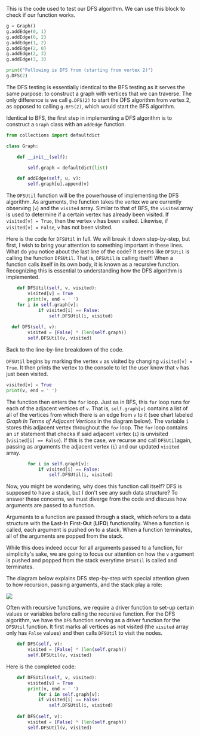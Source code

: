 <!--title={DFS in Python}-->

<!--concepts{Depth First Search}-->

<!--badges={Algorithmns:15, Python:5}-->

This is the code used to test our DFS algorithm. We can use this block to check if our function works.

```python
g = Graph() 
g.addEdge(0, 1) 
g.addEdge(0, 2) 
g.addEdge(1, 2) 
g.addEdge(2, 0) 
g.addEdge(2, 3) 
g.addEdge(3, 3) 

print("Following is DFS from (starting from vertex 2)") 
g.DFS(2) 
```

The DFS testing is essentially identical to the BFS testing as it serves the same purpose: to construct a graph with vertices that we can traverse. The only difference is we call `g.DFS(2)` to start the DFS algorithm from vertex 2, as opposed to calling `g.BFS(2)`, which would start the BFS algorithm.

Identical to BFS, the first step in implementing a DFS algorithm is to construct a `Graph` class with an `addEdge` function. 

```python
from collections import defaultdict 

class Graph: 

	def __init__(self): 

		self.graph = defaultdict(list) 

	def addEdge(self, u, v): 
		self.graph[u].append(v) 
```

The `DFSUtil` function will be the powerhouse of implementing the DFS algorithm. As arguments, the function takes the vertex we are currently observing (`v`) and the `visited` array. Similar to that of BFS, the `visited` array is used to determine if a certain vertex has already been visited. If `visited[v] = True`, then the vertex `v` has been visited. Likewise, if `visited[v] = False`, `v` has not been visited.

Here is the code for `DFSUtil` in full. We will break it down step-by-step, but first, I wish to bring your attention to something important in these lines. What do you notice about the last line of the code? It seems like `DFSUtil` is calling the function `DFSUtil`. That is, `DFSUtil` is calling itself! When a function calls itself in its own body, it is known as a recursive function. Recognizing this is essential to understanding how the DFS algorithm is implemented.

```python
	def DFSUtil(self, v, visited): 
		visited[v] = True
		print(v, end = ' ')
    for i in self.graph[v]: 
			if visited[i] == False: 
				self.DFSUtil(i, visited) 
        
  def DFS(self, v): 
		visited = [False] * (len(self.graph)) 
		self.DFSUtil(v, visited)       
```

Back to the line-by-line breakdown of the code. 

`DFSUtil` begins by marking the vertex `v` as visited by changing `visited[v] = True`. It then prints the vertex to the console to let the user know that `v` has just been visited.

```python
visited[v] = True
print(v, end = ' ')
```

The function then enters the `for` loop. Just as in BFS, this `for` loop runs for each of the adjacent vertices of `v`. That is, `self.graph[v]` contains a list of all of the vertices from which there is an edge from `v` to it (see chart labeled *Graph In Terms of Adjacent Vertices* in the diagram below). The variable `i` stores this adjacent vertex throughout the `for` loop. The `for` loop contains an `if` statement that checks if said adjacent vertex (`i`) is unvisited (`visited[i] == False`). If this is the case, we recurse and call `DFSUtil`again, passing as arguments the adjacent vertex (`i`) and our updated `visited` array. 

```python
		for i in self.graph[v]: 
			if visited[i] == False: 
				self.DFSUtil(i, visited) 
```

Now, you might be wondering, why does this function call itself? DFS is supposed to have a stack, but I don't see any such data structure? To answer these concerns, we must diverge from the code and discuss how arguments are passed to a function.

Arguments to a function are passed through a stack, which refers to a data structure with the **L**ast-**I**n **F**irst-**O**ut (**LIFO**) functionality. When a function is called, each argument is pushed on to a stack. When a function terminates, all of the arguments are popped from the stack. 

While this does indeed occur for all arguments passed to a function, for simplicity's sake, we are going to focus our attention on how the `v` argument is pushed and popped from the stack everytime `DFSUtil` is called and terminates. 

The diagram below explains DFS step-by-step with special attention given to how recursion, passing arguments, and the stack play a role:

![](https://i.imgur.com/XcO7ehj.jpg)

Often with recursive functions, we require a driver function to set-up certain values or variables before calling the recursive function. For the DFS algorithm, we have the `DFS` function serving as a driver function for the `DFSUtil` function. It first marks all vertices as not visited (the `visited` array only has `False` values) and then calls `DFSUtil` to visit the nodes.

```python
	def DFS(self, v): 
		visited = [False] * (len(self.graph)) 
		self.DFSUtil(v, visited) 
```

Here is the completed code:

```python
	def DFSUtil(self, v, visited): 
		visited[v] = True
		print(v, end = ' ')
    		for i in self.graph[v]: 
			if visited[i] == False: 
				self.DFSUtil(i, visited) 
        
  	def DFS(self, v): 
		visited = [False] * (len(self.graph)) 
		self.DFSUtil(v, visited)       
```

